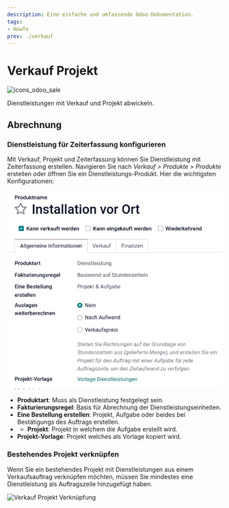 ```yaml
---
description: Eine einfache und umfassende Odoo-Dokumentation.
tags:
- HowTo
prev: ./verkauf
---
```

# Verkauf Projekt
![icons_odoo_sale](assets/icons_odoo_sale.png)

Dienstleistungen mit Verkauf und Projekt abwickeln.

## Abrechnung

### Dienstleistung für Zeiterfassung konfigurieren

Mit Verkauf, Projekt und Zeiterfassung können Sie Dienstleistung mit Zeiterfassung erstellen. Navigieren Sie nach *Verkauf > Produkte > Produkte* erstellen oder öffnen Sie ein Dienstleistungs-Produkt. Hier die wichtigsten Konfigurationen:

![](assets/Produkt%20Dienstleistung.png)

* **Produktart**: Muss als Dienstleistung festgelegt sein.
* **Fakturierungsregel**: Basis für Abrechnung der Dienstleistungseinheiten.
* **Eine Bestellung erstellen**: Projekt, Aufgabe oder beides bei Bestätigungs des Auftrags erstellen. 
* * **Projekt**: Projekt in welchem die Aufgabe erstellt wird.
* **Projekt-Vorlage**: Projekt welches als Vorlage kopiert wird.

### Bestehendes Projekt verknüpfen

Wenn Sie ein bestehendes Projekt mit Dienstleistungen aus einem Verkaufsauftrag verknüpfen möchten, müssen Sie mindestes eine Dienstleistung als Auftragszeile hinzugefügt haben.

![Verkauf Projekt Verknüpfung](assets/Verkauf%20Projekt%20Verknüpfung.gif)